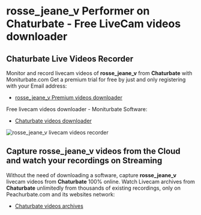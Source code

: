# rosse_jeane_v Performer on Chaturbate - Free LiveCam videos downloader

## Chaturbate Live Videos Recorder

Monitor and record livecam videos of **rosse_jeane_v** from **Chaturbate** with Moniturbate.com
Get a premium trial for free by just and only registering with your Email address:
* [rosse_jeane_v Premium videos downloader](https://moniturbate.com/request-demo-licence-key.html)

Free livecam videos downloader - Moniturbate Software:
* [Chaturbate videos downloader](https://moniturbate.com/moniturbate-download-software.html)

![rosse_jeane_v livecam videos recorder](https://peachurnet.com/templates/moniturbate-software.png)


## Capture rosse_jeane_v videos from the Cloud and watch your recordings on Streaming

Without the need of downloading a software, capture **rosse_jeane_v** livecam videos from **Chaturbate** 100% online.
Watch Livecam archives from **Chaturbate** unlimitedly from thousands of existing recordings, only on Peachurbate.com and its websites network:
* [Chaturbate videos archives](https://peachurnet.com/)